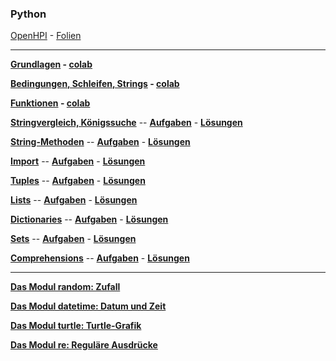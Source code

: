 ### Python


[OpenHPI](https://open.hpi.de/courses/pythonjunior-schule2022) - [Folien](./openHpi/inhalte.md)

***

__[Grundlagen](https://nbviewer.org/github/ktheu/InfoKurs/blob/gh-pages/Python/grundlagen/grundlagen.ipynb) -  [colab](https://colab.research.google.com/github/ktheu/InfoKurs/blob/master/Python/grundlagen/grundlagen.ipynb)__
<!-- __[Aufgaben](./grundlagen/Test/Musteraufgaben.pdf)__ -
__[Lösungen](./grundlagen/Test/Musteraufgaben_Loesung.pdf)__ - -->
<!-- __[Videos](https://www.youtube.com/playlist?list=PLWeMgMhRDsIEWrOs_xzsUvMsEE4OX-b03)__ -->


__[Bedingungen, Schleifen, Strings](https://nbviewer.org/github/ktheu/InfoKurs/blob/gh-pages/Python/bedingungen/bedingungen.ipynb) -  [colab](https://colab.research.google.com/github/ktheu/InfoKurs/blob/master/Python/bedingungen/bedingungen.ipynb)__
<!-- __[Aufgaben](./schleifen/Test/Musteraufgaben.pdf)__ -
__[Lösungen](./schleifen/Test/Musteraufgaben_Loesung.pdf)__ - -->
<!-- __[Videos](https://www.youtube.com/playlist?list=PLWeMgMhRDsIELf6Acf6d-0GCsLjJtbYSg)__ -->


__[Funktionen](https://nbviewer.org/github/ktheu/InfoKurs/blob/gh-pages/Python/functions/funktionen.ipynb) -  [colab](https://colab.research.google.com/github/ktheu/InfoKurs/blob/master/Python/functions/funktionen.ipynb)__
<!-- __[Aufgaben](./functions/Test/Musteraufgaben.pdf)__ -
__[Lösungen](./functions/Test/Musteraufgaben_Loesung.pdf)__  -->

__[Stringvergleich, Königssuche](https://nbviewer.jupyter.org/github/ktheu/KursNotebooks/blob/master/031_Stringvergleich.ipynb)__ --
__[Aufgaben](./stringvergleich/Test/Musteraufgaben.pdf)__ -
__[Lösungen](./stringvergleich/Test/Musteraufgaben_Loesung.pdf)__ 

__[String-Methoden](https://nbviewer.jupyter.org/github/ktheu/KursNotebooks/blob/master/040_StringMethoden.ipynb)__ --
__[Aufgaben](./stringmethoden/Test/Musteraufgaben.pdf)__ -
__[Lösungen](./stringmethoden/Test/Musteraufgaben_Loesung.pdf)__ 


__[Import](https://nbviewer.jupyter.org/github/ktheu/KursNotebooks/blob/master/045_import.ipynb)__ --
__[Aufgaben](./import/Test/Musteraufgaben.pdf)__ -
__[Lösungen](./import/Test/Musteraufgaben_Loesung.pdf)__ 


__[Tuples](https://nbviewer.jupyter.org/github/ktheu/KursNotebooks/blob/master/050_tupel.ipynb)__ --
__[Aufgaben](./tuples/Test/Musteraufgaben.pdf)__ -
__[Lösungen](./tuples/Test/Musteraufgaben_Loesung.pdf)__ 

__[Lists](https://nbviewer.jupyter.org/github/ktheu/KursNotebooks/blob/master/060_lists.ipynb)__ --
__[Aufgaben](./lists/Test/Musteraufgaben.pdf)__ -
__[Lösungen](./lists/Test/Musteraufgaben_Loesung.pdf)__ 

__[Dictionaries](https://nbviewer.jupyter.org/github/ktheu/KursNotebooks/blob/master/070_dicts.ipynb)__ --
__[Aufgaben](./dictionaries/Test/Musteraufgaben.pdf)__ -
__[Lösungen](./dictionaries/Test/Musteraufgaben_Loesung.pdf)__


__[Sets](https://nbviewer.jupyter.org/github/ktheu/KursNotebooks/blob/master/075_sets.ipynb)__ --
__[Aufgaben](./sets/Test/Musteraufgaben.pdf)__ -
__[Lösungen](./sets/Test/Musteraufgaben_Loesung.pdf)__


__[Comprehensions](https://nbviewer.jupyter.org/github/ktheu/KursNotebooks/blob/master/080_comprehensions.ipynb)__ --
__[Aufgaben](./comprehensions/Test/Musteraufgaben.pdf)__ -
__[Lösungen](./comprehensions/Test/Musteraufgaben_Loesung.pdf)__

***

__[Das Modul random: Zufall](https://nbviewer.jupyter.org/github/ktheu/KursNotebooks/blob/master/092_random.ipynb)__

__[Das Modul datetime: Datum und Zeit](https://nbviewer.jupyter.org/github/ktheu/KursNotebooks/blob/master/090_datetime.ipynb)__

__[Das Modul turtle: Turtle-Grafik](https://nbviewer.jupyter.org/github/ktheu/KursNotebooks/blob/master/090_turtle.ipynb)__

__[Das Modul re: Reguläre Ausdrücke](https://nbviewer.jupyter.org/github/ktheu/KursNotebooks/blob/master/100_regulaereAusdruecke.ipynb)__















